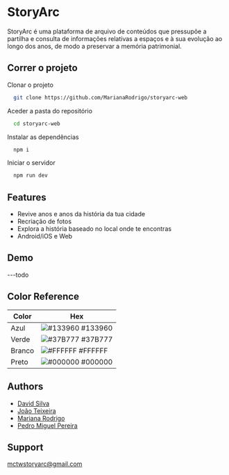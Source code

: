 # StoryArc

StoryArc é uma plataforma de arquivo de conteúdos que pressupõe a partilha e consulta de informações relativas a espaços e à sua evolução ao longo dos anos, de modo a preservar a memória patrimonial.

## Correr o projeto

Clonar o projeto

```bash
  git clone https://github.com/MarianaRodrigo/storyarc-web
```

Aceder a pasta do repositório

```bash
  cd storyarc-web
```

Instalar as dependências

```bash
  npm i
```

Iniciar o servidor

```bash
  npm run dev
```

## Features

- Revive anos e anos da história da tua cidade
- Recriação de fotos
- Explora a história baseado no local onde te encontras
- Android/iOS e Web

## Demo

---todo

## Color Reference

| Color  | Hex                                                              |
| ------ | ---------------------------------------------------------------- |
| Azul   | ![#133960](https://via.placeholder.com/10/133960?text=+) #133960 |
| Verde  | ![#37B777](https://via.placeholder.com/10/37B777?text=+) #37B777 |
| Branco | ![#FFFFFF](https://via.placeholder.com/10/FFFFFF?text=+) #FFFFFF |
| Preto  | ![#000000](https://via.placeholder.com/10/000?text=+) #000000    |

## Authors

- [David Silva](https://github.com/jarbas77)
- [João Teixeira](https://github.com/teixeiraj25)
- [Mariana Rodrigo](https://github.com/MarianaRodrigo)
- [Pedro Miguel Pereira](https://www.github.com/pmcdp)

## Support

mctwstoryarc@gmail.com
